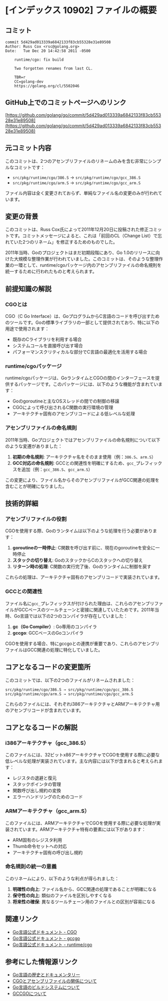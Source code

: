 # [インデックス 10902] ファイルの概要

## コミット

```
commit 5d429ad013339a6842133f83cb55328e31e89508
Author: Russ Cox <rsc@golang.org>
Date:   Tue Dec 20 14:42:58 2011 -0500

    runtime/cgo: fix build
    
    Two forgotten renames from last CL.
    
    TBR=r
    CC=golang-dev
    https://golang.org/cl/5502046
```

## GitHub上でのコミットページへのリンク

[https://github.com/golang/go/commit/5d429ad013339a6842133f83cb55328e31e89508](https://github.com/golang/go/commit/5d429ad013339a6842133f83cb55328e31e89508)

## 元コミット内容

このコミットは、2つのアセンブリファイルのリネームのみを含む非常にシンプルなコミットです：

- `src/pkg/runtime/cgo/386.S` → `src/pkg/runtime/cgo/gcc_386.S`
- `src/pkg/runtime/cgo/arm.S` → `src/pkg/runtime/cgo/gcc_arm.S`

ファイル内容は全く変更されておらず、単純なファイル名の変更のみが行われています。

## 変更の背景

このコミットは、Russ Cox氏によって2011年12月20日に投稿された修正コミットです。コミットメッセージによると、これは「前回のCL（Change List）で忘れていた2つのリネーム」を修正するためのものでした。

2011年当時、Goのプロジェクトはまだ初期段階にあり、Go 1.0のリリースに向けた大規模な整理作業が行われていました。このコミットは、そのような整理作業の一環として、runtime/cgoパッケージ内のアセンブリファイルの命名規則を統一するために行われたものと考えられます。

## 前提知識の解説

### CGOとは

CGO（C Go Interface）は、GoプログラムからC言語のコードを呼び出すためのツールです。Goの標準ライブラリの一部として提供されており、特に以下の用途で使用されます：

- 既存のCライブラリを利用する場合
- システムコールを直接呼び出す場合
- パフォーマンスクリティカルな部分でC言語の最適化を活用する場合

### runtime/cgoパッケージ

runtime/cgoパッケージは、GoランタイムとCGOの間のインターフェースを提供するパッケージです。このパッケージには、以下のような機能が含まれています：

- Goのgoroutineと主なOSスレッドの間での制御の移譲
- CGOによって呼び出されるC関数の実行環境の管理
- アーキテクチャ固有のアセンブリコードによる低レベルな処理

### アセンブリファイルの命名規則

2011年当時、Goプロジェクトではアセンブリファイルの命名規則について以下のような変遷がありました：

1. **初期の命名規則**: アーキテクチャ名をそのまま使用（例：`386.S`、`arm.S`）
2. **GCC対応の命名規則**: GCCとの関連性を明確にするため、`gcc_`プレフィックスを追加（例：`gcc_386.S`、`gcc_arm.S`）

この変更により、ファイル名からそのアセンブリファイルがGCC関連の処理を含むことが明確になりました。

## 技術的詳細

### アセンブリファイルの役割

CGOを使用する際、Goのランタイムは以下のような処理を行う必要があります：

1. **goroutineの一時停止**: C関数を呼び出す前に、現在のgoroutineを安全に一時停止
2. **スタックの切り替え**: GoのスタックからCのスタックへの切り替え
3. **リターン時の処理**: C関数の実行完了後、Goのランタイムに制御を戻す

これらの処理は、アーキテクチャ固有のアセンブリコードで実装されています。

### GCCとの関連性

ファイル名に`gcc_`プレフィックスが付けられた理由は、これらのアセンブリファイルがGCCベースのツールチェーンと密接に関連していたためです。2011年当時、Go言語では以下の2つのコンパイラが存在していました：

1. **gc（Go Compiler）**: Go専用のコンパイラ
2. **gccgo**: GCCベースのGoコンパイラ

CGOを使用する場合、特にgccgoとの連携が重要であり、これらのアセンブリファイルはGCC関連の処理に特化していました。

## コアとなるコードの変更箇所

このコミットでは、以下の2つのファイルがリネームされました：

```
src/pkg/runtime/cgo/386.S → src/pkg/runtime/cgo/gcc_386.S
src/pkg/runtime/cgo/arm.S → src/pkg/runtime/cgo/gcc_arm.S
```

これらのファイルには、それぞれi386アーキテクチャとARMアーキテクチャ用のアセンブリコードが含まれています。

## コアとなるコードの解説

### i386アーキテクチャ（gcc_386.S）

このファイルには、32ビットx86アーキテクチャでCGOを使用する際に必要な低レベルな処理が実装されています。主な内容には以下が含まれると考えられます：

- レジスタの退避と復元
- スタックポインタの管理
- 関数呼び出し規約の変換
- エラーハンドリングのためのコード

### ARMアーキテクチャ（gcc_arm.S）

このファイルには、ARMアーキテクチャでCGOを使用する際に必要な処理が実装されています。ARMアーキテクチャ特有の要素には以下があります：

- ARM固有のレジスタ利用
- Thumb命令セットへの対応
- アーキテクチャ固有の呼び出し規約

### 命名規則の統一の意義

このリネームにより、以下のような利点が得られました：

1. **明確性の向上**: ファイル名から、GCC関連の処理であることが明確になる
2. **保守性の向上**: 類似のファイルを区別しやすくなる
3. **将来性の確保**: 異なるツールチェーン用のファイルとの区別が容易になる

## 関連リンク

- [Go言語公式ドキュメント - CGO](https://pkg.go.dev/cmd/cgo)
- [Go言語公式ドキュメント - gccgo](https://go.dev/doc/install/gccgo)
- [Go言語公式ドキュメント - runtime/cgo](https://pkg.go.dev/runtime/cgo)

## 参考にした情報源リンク

- [Go言語の歴史とドキュメンタリー](https://golang.design/history/)
- [CGOとアセンブリファイルの関係について](https://stackoverflow.com/questions/35587395/assembler-used-by-golang-when-building-with-and-without-cgo)
- [Go言語のビルドシステムについて](https://dave.cheney.net/2013/10/12/how-to-use-conditional-compilation-with-the-go-build-tool)
- [GCCGOについて](https://gcc.gnu.org/onlinedocs/gcc-7.2.0/gccgo.pdf)
